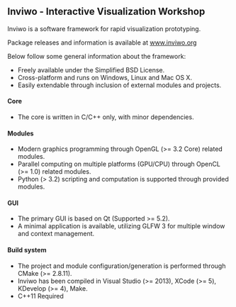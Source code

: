 ## Inviwo - Interactive Visualization Workshop

Inviwo is a software framework for rapid visualization prototyping.

Package releases and information is available at www.inviwo.org

Below follow some general information about the framework:

 - Freely available under the Simplified BSD License.
 - Cross-platform and runs on Windows, Linux and Mac OS X.
 - Easily extendable through inclusion of external modules and projects.

#### Core
 - The core is written in C/C++ only, with minor dependencies.
 
#### Modules
 - Modern graphics programming through OpenGL (>= 3.2 Core) related modules.
 - Parallel computing on multiple platforms (GPU/CPU) through OpenCL (>= 1.0) related modules.
 - Python (> 3.2) scripting and computation is supported through provided modules.

#### GUI
 - The primary GUI is based on Qt (Supported >= 5.2).
 - A minimal application is available, utilizing GLFW 3 for multiple window and context management.

#### Build system
 - The project and module configuration/generation is performed through CMake (>= 2.8.11).
 - Inviwo has been compiled in Visual Studio (>= 2013), XCode (>= 5), KDevelop (>= 4), Make.
 - C++11 Required